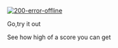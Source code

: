 <a href="https://imgbb.com/"><img src="https://i.ibb.co/ZdbmxFc/200-error-offline.png" alt="200-error-offline" border="0" /></a>


Go,try it out

See how high of a score you can get
